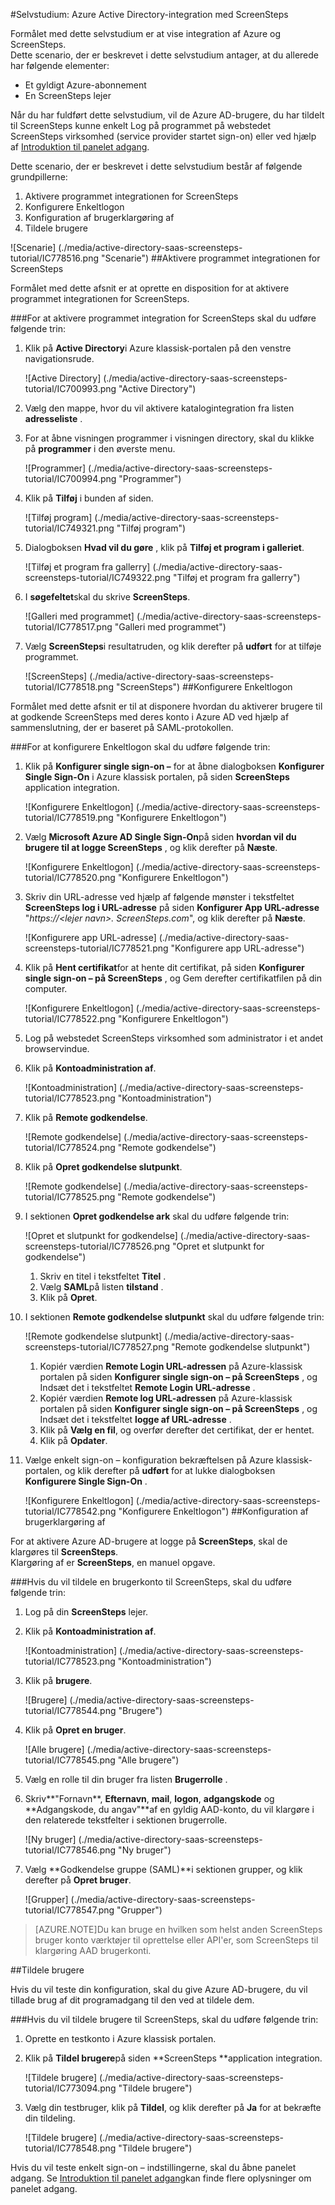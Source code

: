 <properties 
    pageTitle="Selvstudium: Azure Active Directory-integration med ScreenSteps | Microsoft Azure" 
    description="Lær, hvordan du bruger ScreenSteps med Azure Active Directory til at aktivere enkeltlogon, automatiseret klargøring og mere!" 
    services="active-directory" 
    authors="jeevansd"  
    documentationCenter="na" 
    manager="femila"/>
<tags 
    ms.service="active-directory" 
    ms.devlang="na" 
    ms.topic="article" 
    ms.tgt_pltfrm="na" 
    ms.workload="identity" 
    ms.date="09/26/2016" 
    ms.author="jeedes" />

#<a name="tutorial-azure-active-directory-integration-with-screensteps"></a>Selvstudium: Azure Active Directory-integration med ScreenSteps
  
Formålet med dette selvstudium er at vise integration af Azure og ScreenSteps.  
Dette scenario, der er beskrevet i dette selvstudium antager, at du allerede har følgende elementer:

-   Et gyldigt Azure-abonnement
-   En ScreenSteps lejer
  
Når du har fuldført dette selvstudium, vil de Azure AD-brugere, du har tildelt til ScreenSteps kunne enkelt Log på programmet på webstedet ScreenSteps virksomhed (service provider startet sign-on) eller ved hjælp af [Introduktion til panelet adgang](active-directory-saas-access-panel-introduction.md).
  
Dette scenario, der er beskrevet i dette selvstudium består af følgende grundpillerne:

1.  Aktivere programmet integrationen for ScreenSteps
2.  Konfigurere Enkeltlogon
3.  Konfiguration af brugerklargøring af
4.  Tildele brugere

![Scenarie] (./media/active-directory-saas-screensteps-tutorial/IC778516.png "Scenarie")
##<a name="enabling-the-application-integration-for-screensteps"></a>Aktivere programmet integrationen for ScreenSteps
  
Formålet med dette afsnit er at oprette en disposition for at aktivere programmet integrationen for ScreenSteps.

###<a name="to-enable-the-application-integration-for-screensteps-perform-the-following-steps"></a>For at aktivere programmet integration for ScreenSteps skal du udføre følgende trin:

1.  Klik på **Active Directory**i Azure klassisk-portalen på den venstre navigationsrude.

    ![Active Directory] (./media/active-directory-saas-screensteps-tutorial/IC700993.png "Active Directory")

2.  Vælg den mappe, hvor du vil aktivere katalogintegration fra listen **adresseliste** .

3.  For at åbne visningen programmer i visningen directory, skal du klikke på **programmer** i den øverste menu.

    ![Programmer] (./media/active-directory-saas-screensteps-tutorial/IC700994.png "Programmer")

4.  Klik på **Tilføj** i bunden af siden.

    ![Tilføj program] (./media/active-directory-saas-screensteps-tutorial/IC749321.png "Tilføj program")

5.  Dialogboksen **Hvad vil du gøre** , klik på **Tilføj et program i galleriet**.

    ![Tilføj et program fra gallerry] (./media/active-directory-saas-screensteps-tutorial/IC749322.png "Tilføj et program fra gallerry")

6.  I **søgefeltet**skal du skrive **ScreenSteps**.

    ![Galleri med programmet] (./media/active-directory-saas-screensteps-tutorial/IC778517.png "Galleri med programmet")

7.  Vælg **ScreenSteps**i resultatruden, og klik derefter på **udført** for at tilføje programmet.

    ![ScreenSteps] (./media/active-directory-saas-screensteps-tutorial/IC778518.png "ScreenSteps")
##<a name="configuring-single-sign-on"></a>Konfigurere Enkeltlogon
  
Formålet med dette afsnit er til at disponere hvordan du aktiverer brugere til at godkende ScreenSteps med deres konto i Azure AD ved hjælp af sammenslutning, der er baseret på SAML-protokollen.

###<a name="to-configure-single-sign-on-perform-the-following-steps"></a>For at konfigurere Enkeltlogon skal du udføre følgende trin:

1.  Klik på **Konfigurer single sign-on –** for at åbne dialogboksen **Konfigurer Single Sign-On** i Azure klassisk portalen, på siden **ScreenSteps** application integration.

    ![Konfigurere Enkeltlogon] (./media/active-directory-saas-screensteps-tutorial/IC778519.png "Konfigurere Enkeltlogon")

2.  Vælg **Microsoft Azure AD Single Sign-On**på siden **hvordan vil du brugere til at logge ScreenSteps** , og klik derefter på **Næste**.

    ![Konfigurere Enkeltlogon] (./media/active-directory-saas-screensteps-tutorial/IC778520.png "Konfigurere Enkeltlogon")

3.  Skriv din URL-adresse ved hjælp af følgende mønster i tekstfeltet **ScreenSteps log i URL-adresse** på siden **Konfigurer App URL-adresse** "*https://\<lejer navn\>. ScreenSteps.com*", og klik derefter på **Næste**.

    ![Konfigurere app URL-adresse] (./media/active-directory-saas-screensteps-tutorial/IC778521.png "Konfigurere app URL-adresse")

4.  Klik på **Hent certifikat**for at hente dit certifikat, på siden **Konfigurer single sign-on – på ScreenSteps** , og Gem derefter certifikatfilen på din computer.

    ![Konfigurere Enkeltlogon] (./media/active-directory-saas-screensteps-tutorial/IC778522.png "Konfigurere Enkeltlogon")

5.  Log på webstedet ScreenSteps virksomhed som administrator i et andet browservindue.

6.  Klik på **Kontoadministration af**.

    ![Kontoadministration] (./media/active-directory-saas-screensteps-tutorial/IC778523.png "Kontoadministration")

7.  Klik på **Remote godkendelse**.

    ![Remote godkendelse] (./media/active-directory-saas-screensteps-tutorial/IC778524.png "Remote godkendelse")

8.  Klik på **Opret godkendelse slutpunkt**.

    ![Remote godkendelse] (./media/active-directory-saas-screensteps-tutorial/IC778525.png "Remote godkendelse")

9.  I sektionen **Opret godkendelse ark** skal du udføre følgende trin:

    ![Opret et slutpunkt for godkendelse] (./media/active-directory-saas-screensteps-tutorial/IC778526.png "Opret et slutpunkt for godkendelse")

    1.  Skriv en titel i tekstfeltet **Titel** .
    2.  Vælg **SAML**på listen **tilstand** .
    3.  Klik på **Opret**.

10. I sektionen **Remote godkendelse slutpunkt** skal du udføre følgende trin:

    ![Remote godkendelse slutpunkt] (./media/active-directory-saas-screensteps-tutorial/IC778527.png "Remote godkendelse slutpunkt")

    1.  Kopiér værdien **Remote Login URL-adressen** på Azure-klassisk portalen på siden **Konfigurer single sign-on – på ScreenSteps** , og Indsæt det i tekstfeltet **Remote Login URL-adresse** .
    2.  Kopiér værdien **Remote log URL-adressen** på Azure-klassisk portalen på siden **Konfigurer single sign-on – på ScreenSteps** , og Indsæt det i tekstfeltet **logge af URL-adresse** .
    3.  Klik på **Vælg en fil**, og overfør derefter det certifikat, der er hentet.
    4.  Klik på **Opdater**.

11. Vælge enkelt sign-on – konfiguration bekræftelsen på Azure klassisk-portalen, og klik derefter på **udført** for at lukke dialogboksen **Konfigurere Single Sign-On** .

    ![Konfigurere Enkeltlogon] (./media/active-directory-saas-screensteps-tutorial/IC778542.png "Konfigurere Enkeltlogon")
##<a name="configuring-user-provisioning"></a>Konfiguration af brugerklargøring af
  
For at aktivere Azure AD-brugere at logge på **ScreenSteps**, skal de klargøres til **ScreenSteps**.  
Klargøring af er **ScreenSteps**, en manuel opgave.

###<a name="to-provision-a-user-account-to-screensteps-perform-the-following-steps"></a>Hvis du vil tildele en brugerkonto til ScreenSteps, skal du udføre følgende trin:

1.  Log på din **ScreenSteps** lejer.

2.  Klik på **Kontoadministration af**.

    ![Kontoadministration] (./media/active-directory-saas-screensteps-tutorial/IC778523.png "Kontoadministration")

3.  Klik på **brugere**.

    ![Brugere] (./media/active-directory-saas-screensteps-tutorial/IC778544.png "Brugere")

4.  Klik på **Opret en bruger**.

    ![Alle brugere] (./media/active-directory-saas-screensteps-tutorial/IC778545.png "Alle brugere")

5.  Vælg en rolle til din bruger fra listen **Brugerrolle** .

6.  Skriv**"Fornavn**, **Efternavn**, **mail**, **logon**, **adgangskode** og **Adgangskode, du angav"**af en gyldig AAD-konto, du vil klargøre i den relaterede tekstfelter i sektionen brugerrolle.

    ![Ny bruger] (./media/active-directory-saas-screensteps-tutorial/IC778546.png "Ny bruger")

7.  Vælg **Godkendelse gruppe (SAML)**i sektionen grupper, og klik derefter på **Opret bruger**.

    ![Grupper] (./media/active-directory-saas-screensteps-tutorial/IC778547.png "Grupper")

>[AZURE.NOTE]Du kan bruge en hvilken som helst anden ScreenSteps bruger konto værktøjer til oprettelse eller API'er, som ScreenSteps til klargøring AAD brugerkonti.

##<a name="assigning-users"></a>Tildele brugere
  
Hvis du vil teste din konfiguration, skal du give Azure AD-brugere, du vil tillade brug af dit programadgang til den ved at tildele dem.

###<a name="to-assign-users-to-screensteps-perform-the-following-steps"></a>Hvis du vil tildele brugere til ScreenSteps, skal du udføre følgende trin:

1.  Oprette en testkonto i Azure klassisk portalen.

2.  Klik på **Tildel brugere**på siden **ScreenSteps **application integration.

    ![Tildele brugere] (./media/active-directory-saas-screensteps-tutorial/IC773094.png "Tildele brugere")

3.  Vælg din testbruger, klik på **Tildel**, og klik derefter på **Ja** for at bekræfte din tildeling.

    ![Tildele brugere] (./media/active-directory-saas-screensteps-tutorial/IC778548.png "Tildele brugere")
  
Hvis du vil teste enkelt sign-on – indstillingerne, skal du åbne panelet adgang. Se [Introduktion til panelet adgang](active-directory-saas-access-panel-introduction.md)kan finde flere oplysninger om panelet adgang.